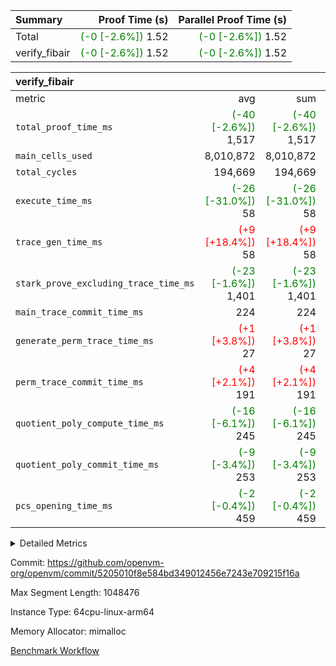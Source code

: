 | Summary | Proof Time (s) | Parallel Proof Time (s) |
|:---|---:|---:|
| Total | <span style='color: green'>(-0 [-2.6%])</span> 1.52 | <span style='color: green'>(-0 [-2.6%])</span> 1.52 |
| verify_fibair | <span style='color: green'>(-0 [-2.6%])</span> 1.52 | <span style='color: green'>(-0 [-2.6%])</span> 1.52 |


| verify_fibair |||||
|:---|---:|---:|---:|---:|
|metric|avg|sum|max|min|
| `total_proof_time_ms ` | <span style='color: green'>(-40 [-2.6%])</span> 1,517 | <span style='color: green'>(-40 [-2.6%])</span> 1,517 | <span style='color: green'>(-40 [-2.6%])</span> 1,517 | <span style='color: green'>(-40 [-2.6%])</span> 1,517 |
| `main_cells_used     ` |  8,010,872 |  8,010,872 |  8,010,872 |  8,010,872 |
| `total_cycles        ` |  194,669 |  194,669 |  194,669 |  194,669 |
| `execute_time_ms     ` | <span style='color: green'>(-26 [-31.0%])</span> 58 | <span style='color: green'>(-26 [-31.0%])</span> 58 | <span style='color: green'>(-26 [-31.0%])</span> 58 | <span style='color: green'>(-26 [-31.0%])</span> 58 |
| `trace_gen_time_ms   ` | <span style='color: red'>(+9 [+18.4%])</span> 58 | <span style='color: red'>(+9 [+18.4%])</span> 58 | <span style='color: red'>(+9 [+18.4%])</span> 58 | <span style='color: red'>(+9 [+18.4%])</span> 58 |
| `stark_prove_excluding_trace_time_ms` | <span style='color: green'>(-23 [-1.6%])</span> 1,401 | <span style='color: green'>(-23 [-1.6%])</span> 1,401 | <span style='color: green'>(-23 [-1.6%])</span> 1,401 | <span style='color: green'>(-23 [-1.6%])</span> 1,401 |
| `main_trace_commit_time_ms` |  224 |  224 |  224 |  224 |
| `generate_perm_trace_time_ms` | <span style='color: red'>(+1 [+3.8%])</span> 27 | <span style='color: red'>(+1 [+3.8%])</span> 27 | <span style='color: red'>(+1 [+3.8%])</span> 27 | <span style='color: red'>(+1 [+3.8%])</span> 27 |
| `perm_trace_commit_time_ms` | <span style='color: red'>(+4 [+2.1%])</span> 191 | <span style='color: red'>(+4 [+2.1%])</span> 191 | <span style='color: red'>(+4 [+2.1%])</span> 191 | <span style='color: red'>(+4 [+2.1%])</span> 191 |
| `quotient_poly_compute_time_ms` | <span style='color: green'>(-16 [-6.1%])</span> 245 | <span style='color: green'>(-16 [-6.1%])</span> 245 | <span style='color: green'>(-16 [-6.1%])</span> 245 | <span style='color: green'>(-16 [-6.1%])</span> 245 |
| `quotient_poly_commit_time_ms` | <span style='color: green'>(-9 [-3.4%])</span> 253 | <span style='color: green'>(-9 [-3.4%])</span> 253 | <span style='color: green'>(-9 [-3.4%])</span> 253 | <span style='color: green'>(-9 [-3.4%])</span> 253 |
| `pcs_opening_time_ms ` | <span style='color: green'>(-2 [-0.4%])</span> 459 | <span style='color: green'>(-2 [-0.4%])</span> 459 | <span style='color: green'>(-2 [-0.4%])</span> 459 | <span style='color: green'>(-2 [-0.4%])</span> 459 |



<details>
<summary>Detailed Metrics</summary>

|  | verify_program_compile_ms | total_cells | stark_prove_excluding_trace_time_ms | quotient_poly_compute_time_ms | quotient_poly_commit_time_ms | perm_trace_commit_time_ms | pcs_opening_time_ms | main_trace_commit_time_ms |
| --- | --- | --- | --- | --- | --- | --- | --- |
|  | 4 | 32 | 10 | 0 | 1 | 0 | 3 | 5 | 

| air_name | rows | quotient_deg | main_cols | interactions | constraints | cells |
| --- | --- | --- | --- | --- | --- | --- |
| AccessAdapterAir<2> |  | 4 |  | 5 | 12 |  | 
| AccessAdapterAir<4> |  | 4 |  | 5 | 12 |  | 
| AccessAdapterAir<8> |  | 4 |  | 5 | 12 |  | 
| FibonacciAir | 16 | 1 | 2 |  | 5 | 32 | 
| FriReducedOpeningAir |  | 4 |  | 35 | 59 |  | 
| NativePoseidon2Air<BabyBearParameters>, 1> |  | 4 |  | 31 | 302 |  | 
| PhantomAir |  | 4 |  | 3 | 4 |  | 
| ProgramAir |  | 1 |  | 1 | 4 |  | 
| VariableRangeCheckerAir |  | 1 |  | 1 | 4 |  | 
| VmAirWrapper<BranchNativeAdapterAir, BranchEqualCoreAir<1> |  | 2 |  | 11 | 23 |  | 
| VmAirWrapper<JalNativeAdapterAir, JalCoreAir> |  | 4 |  | 7 | 6 |  | 
| VmAirWrapper<NativeAdapterAir<2, 0>, PublicValuesCoreAir> |  | 4 |  | 11 | 22 |  | 
| VmAirWrapper<NativeAdapterAir<2, 1>, FieldArithmeticCoreAir> |  | 4 |  | 15 | 23 |  | 
| VmAirWrapper<NativeLoadStoreAdapterAir<1>, NativeLoadStoreCoreAir<1> |  | 4 |  | 19 | 31 |  | 
| VmAirWrapper<NativeVectorizedAdapterAir<4>, FieldExtensionCoreAir> |  | 4 |  | 15 | 23 |  | 
| VmConnectorAir |  | 4 |  | 3 | 8 |  | 
| VolatileBoundaryAir |  | 4 |  | 4 | 16 |  | 

| group | trace_gen_time_ms | total_proof_time_ms | total_cycles | total_cells | stark_prove_excluding_trace_time_ms | quotient_poly_compute_time_ms | quotient_poly_commit_time_ms | perm_trace_commit_time_ms | pcs_opening_time_ms | main_trace_commit_time_ms | main_cells_used | generate_perm_trace_time_ms | execute_time_ms |
| --- | --- | --- | --- | --- | --- | --- | --- | --- | --- | --- | --- | --- | --- |
| verify_fibair | 58 | 1,517 | 194,669 | 23,304,216 | 1,401 | 245 | 253 | 191 | 459 | 224 | 8,010,872 | 27 | 58 | 

| group | air_name | rows | prep_cols | perm_cols | main_cols | cells |
| --- | --- | --- | --- | --- | --- | --- |
| verify_fibair | AccessAdapterAir<2> | 32,768 |  | 16 | 11 | 884,736 | 
| verify_fibair | AccessAdapterAir<4> | 16,384 |  | 16 | 13 | 475,136 | 
| verify_fibair | AccessAdapterAir<8> | 4,096 |  | 16 | 17 | 135,168 | 
| verify_fibair | FriReducedOpeningAir | 512 |  | 76 | 64 | 71,680 | 
| verify_fibair | NativePoseidon2Air<BabyBearParameters>, 1> | 2,048 |  | 36 | 348 | 786,432 | 
| verify_fibair | PhantomAir | 2,048 |  | 8 | 6 | 28,672 | 
| verify_fibair | ProgramAir | 8,192 |  | 8 | 10 | 147,456 | 
| verify_fibair | VariableRangeCheckerAir | 262,144 | 2 | 8 | 1 | 2,359,296 | 
| verify_fibair | VmAirWrapper<BranchNativeAdapterAir, BranchEqualCoreAir<1> | 32,768 |  | 28 | 23 | 1,671,168 | 
| verify_fibair | VmAirWrapper<JalNativeAdapterAir, JalCoreAir> | 8,192 |  | 12 | 10 | 180,224 | 
| verify_fibair | VmAirWrapper<NativeAdapterAir<2, 1>, FieldArithmeticCoreAir> | 131,072 |  | 20 | 30 | 6,553,600 | 
| verify_fibair | VmAirWrapper<NativeLoadStoreAdapterAir<1>, NativeLoadStoreCoreAir<1> | 131,072 |  | 24 | 41 | 8,519,680 | 
| verify_fibair | VmAirWrapper<NativeVectorizedAdapterAir<4>, FieldExtensionCoreAir> | 4,096 |  | 20 | 40 | 245,760 | 
| verify_fibair | VmConnectorAir | 2 | 1 | 8 | 4 | 24 | 
| verify_fibair | VolatileBoundaryAir | 65,536 |  | 8 | 11 | 1,245,184 | 

</details>


Commit: https://github.com/openvm-org/openvm/commit/5205010f8e584bd349012456e7243e709215f16a

Max Segment Length: 1048476

Instance Type: 64cpu-linux-arm64

Memory Allocator: mimalloc

[Benchmark Workflow](https://github.com/openvm-org/openvm/actions/runs/12636856092)
